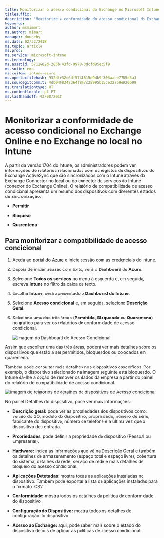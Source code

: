 ```yaml
---
title: Monitorizar o acesso condicional do Exchange no Microsoft Intune
titlesuffix: 
description: "Monitorize a conformidade do acesso condicional do Exchange Online e no Exchange no local através do portal do Azure no Intune."
keywords: 
author: msmimart
ms.author: mimart
manager: dougeby
ms.date: 02/22/2018
ms.topic: article
ms.prod: 
ms.service: microsoft-intune
ms.technology: 
ms.assetid: 5712682d-285b-43fd-9978-3dcfd95ec5f9
ms.suite: ems
ms.custom: intune-azure
ms.openlocfilehash: 932dfe32c6df5741615d9db9f303aaee7785d3a3
ms.sourcegitcommit: 4db0498342364f8a7c28995b15ce32759e920b99
ms.translationtype: HT
ms.contentlocale: pt-PT
ms.lasthandoff: 03/08/2018
---
```

# <a name="monitor-conditional-access-compliance-for-on-premises-exchange-and-exchange-online-in-intune"></a>Monitorizar a conformidade de acesso condicional no Exchange Online e no Exchange no local no Intune

A partir da versão 1704 do Intune, os administradores podem ver informações de relatórios relacionadas com os registos de dispositivos do Exchange ActiveSync que são sincronizados com o Intune através do Exchange Connector no local ou do conector de serviços do Intune (conector do Exchange Online). O relatório de compatibilidade de acesso condicional apresenta um resumo dos dispositivos com diferentes estados de sincronização:

-   **Permitir**

-   **Bloquear**

-   **Quarentena**

## <a name="to-monitor-conditional-access-compliance"></a>Para monitorizar a compatibilidade de acesso condicional

1.  Aceda ao [portal do Azure](https://portal.azure.com/) e inicie sessão com as credenciais do Intune.

2.  Depois de iniciar sessão com êxito, verá o **Dashboard do Azure**.

3.  Selecione **Todos os serviços** no menu à esquerda e, em seguida, escreva **Intune** no filtro da caixa de texto.

4.  Escolha **Intune**, será apresentado o **Dashboard do Intune**.

5.  Selecione **Acesso condicional** e, em seguida, selecione **Descrição Geral**.

6.  Selecione uma das três áreas (**Permitido**, **Bloqueado** ou **Quarentena**) no gráfico para ver os relatórios de conformidade de acesso condicional.

    ![Imagem do Dashboard de Acesso Condicional](./media/CA-reporting-intune-1.png)

Assim que escolher uma das três áreas, poderá ver mais detalhes sobre os dispositivos que estão a ser permitidos, bloqueados ou colocados em quarentena.

Também pode consultar mais detalhes nos dispositivos específicos. Por exemplo, o dispositivo selecionado na imagem seguinte está bloqueado. O Intune dá-lhe a opção de remover os dados da empresa a partir do painel do relatório de compatibilidade de acesso condicional.

![Imagem de relatórios de detalhes de dispositivos de Acesso condicional](./media/CA-reporting-intune-3.png)

No painel Detalhes do dispositivo, pode ver mais informações:

-   **Descrição geral:** pode ver as propriedades dos dispositivos como: versão do SO, modelo do dispositivo, propriedade, número de série, fabricante do dispositivo, número de telefone e a última vez que o dispositivo deu entrada.

-   **Propriedades:** pode definir a propriedade do dispositivo (Pessoal ou Empresarial).

-   **Hardware:** indica as informações que vê na Descrição Geral e também os detalhes de armazenamento (espaço total e espaço livre), cobertura do sistema, detalhes da rede, serviço de rede e mais detalhes de bloqueio do acesso condicional.

-   **Aplicações Detetadas:** mostra todas as aplicações instaladas no dispositivo. Também pode exportar a lista de aplicações instaladas para o formato .CSV.

-   **Conformidade:** mostra todos os detalhes da política de conformidade do dispositivo.

-   **Configuração do Dispositivo:** mostra todos os detalhes de configuração do dispositivo.

-   **Acesso ao Exchange:** aqui, pode saber mais sobre o estado do dispositivo depois de aplicar as políticas de acesso condicional.
